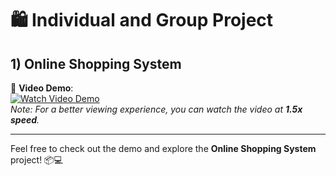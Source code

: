 # 🛍️ Individual and Group Project
## 1) Online Shopping System

🎥 **Video Demo**:  
[![Watch Video Demo](![image](https://github.com/user-attachments/assets/bb8b1e1c-8a8f-4863-adfd-f9969bdd2d4e)
)](https://www.loom.com/share/f34123e124074ee8bff94da3d808a9b7?sid=3fde3e74-4baa-437a-b2b9-def1fcd772a0)  
*Note: For a better viewing experience, you can watch the video at **1.5x speed**.*

---

Feel free to check out the demo and explore the **Online Shopping System** project! 📦💻
